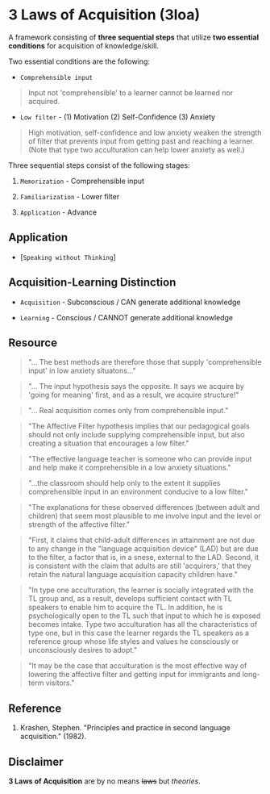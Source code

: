 # 3 Laws of Acquisition (3loa)

A framework consisting of **three sequential steps** that utilize **two essential conditions** for acquisition of knowledge/skill.

Two essential conditions are the following:

* `Comprehensible input` 
> Input not 'comprehensible' to a learner cannot be learned nor acquired.

* `Low filter` - (1) Motivation (2) Self-Confidence (3) Anxiety
> High motivation, self-confidence and low anxiety weaken the strength of filter that prevents input from getting past and reaching a learner. (Note that type two acculturation can help lower anxiety as well.)

Three sequential steps consist of the following stages:

1. `Memorization` - Comprehensible input 

2. `Familiarization` - Lower filter 

3. `Application` - Advance 


Application
---------
* [`Speaking without Thinking`]


Acquisition-Learning Distinction
---------
* `Acquisition` - Subconscious / CAN generate additional knowledge

* `Learning` - Conscious / CANNOT generate additional knowledge



Resource
---------
> "... The best methods are therefore those that supply 'comprehensible input' in low anxiety situatons..."

> "... The input hypothesis says the opposite. It says we acquire by 'going for meaning' first, and as a result, we acquire structure!"

> "... Real acquisition comes only from comprehensible input."

> "The Affective Filter hypothesis implies that our pedagogical goals should not only include supplying comprehensible input, but also 
creating a situation that encourages a low filter."

> "The effective language teacher is someone who can provide input and help make it comprehensible in a low anxiety situations."

> "...the classroom should help only to the extent it supplies comprehensible input in an environment conducive to a low filter."

> "The explanations for these observed differences (between adult and children) that seem most plausible to me involve input and the level or strength of the affective filter."

> "First, it claims that child-adult differences in attainment are not due to any change in the "language acquisition device" (LAD) but are due to the filter, a factor that is, in a snese, external to the LAD. Second, it is consistent with the claim that adults are still 'acquirers,' that they retain the natural language acquisition capacity children have."

> "In type one acculturation, the learner is socially integrated with the TL group and, as a result, develops sufficient contact with TL speakers to enable him to acquire the TL. In addition, he is psychologically open to the TL such that input to which he is exposed becomes intake. Type two acculturation has all the characteristics of type one, but in this case the learner regards the TL speakers as a reference group whose life styles and values he consciously or unconsciously desires to adopt."

> "It may be the case that acculturation is the most effective way of lowering the affective filter and getting input for immigrants and long-term visitors."

Reference
----------
1. Krashen, Stephen. "Principles and practice in second language acquisition." (1982).

Disclaimer
----------
**3 Laws of Acquisition** are by no means ~~laws~~ but *theories*.
